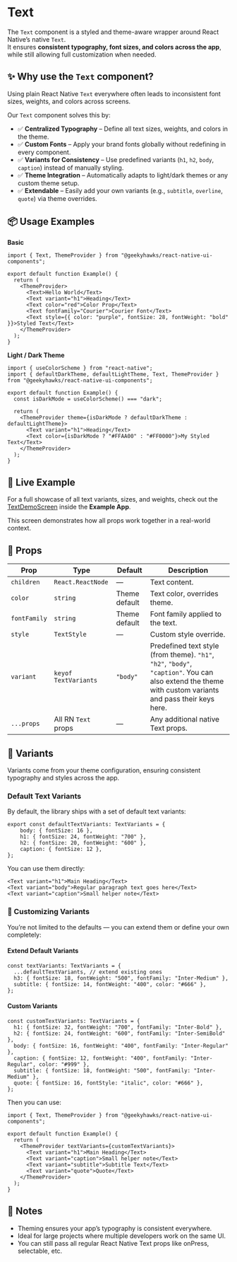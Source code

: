 # Text

The `Text` component is a styled and theme-aware wrapper around React Native’s native `Text`.  
It ensures **consistent typography, font sizes, and colors across the app**, while still allowing full customization when needed.

## ✨ Why use the `Text` component?

Using plain React Native `Text` everywhere often leads to inconsistent font sizes, weights, and colors across screens.  

Our `Text` component solves this by:

- ✅ **Centralized Typography** – Define all text sizes, weights, and colors in the theme.
- ✅ **Custom Fonts** – Apply your brand fonts globally without redefining in every component.
- ✅ **Variants for Consistency** – Use predefined variants (`h1`, `h2`, `body`, `caption`) instead of manually styling.
- ✅ **Theme Integration** – Automatically adapts to light/dark themes or any custom theme setup.
- ✅ **Extendable** – Easily add your own variants (e.g., `subtitle`, `overline`, `quote`) via theme overrides.


## 📦 Usage Examples

**Basic**

```tsx
import { Text, ThemeProvider } from "@geekyhawks/react-native-ui-components";

export default function Example() {
  return (
    <ThemeProvider>
      <Text>Hello World</Text>
      <Text variant="h1">Heading</Text>
      <Text color="red">Color Prop</Text>
      <Text fontFamily="Courier">Courier Font</Text>
      <Text style={{ color: "purple", fontSize: 28, fontWeight: "bold" }}>Styled Text</Text>
    </ThemeProvider>
  );
}
```

**Light / Dark Theme**

```tsx
import { useColorScheme } from "react-native";
import { defaultDarkTheme, defaultLightTheme, Text, ThemeProvider } from "@geekyhawks/react-native-ui-components";

export default function Example() {
  const isDarkMode = useColorScheme() === "dark";

  return (
    <ThemeProvider theme={isDarkMode ? defaultDarkTheme : defaultLightTheme}>
      <Text variant="h1">Heading</Text>
      <Text color={isDarkMode ? "#FFAA00" : "#FF0000"}>My Styled Text</Text>
    </ThemeProvider>
  );
}
```


## 📱 Live Example

For a full showcase of all text variants, sizes, and weights, check out the [TextDemoScreen](https://github.com/GeekyHawks/react-native-ui-components/blob/main/example/src/screens/TextDemoScreen.tsx) inside the **Example App**.

This screen demonstrates how all props work together in a real-world context.


## 🔧 Props


| Prop         | Type                 | Default       | Description                                                                |
| ------------ | -------------------- | ------------- | -------------------------------------------------------------------------- |
| `children`   | `React.ReactNode`    | —             | Text content.                                                              |
| `color`      | `string`             | Theme default | Text color, overrides theme.                                               |
| `fontFamily` | `string`             | Theme default | Font family applied to the text.                                           |
| `style`      | `TextStyle`          | —             | Custom style override.                                                     |
| `variant`    | `keyof TextVariants` | `"body"`      | Predefined text style (from theme). `"h1"`, `"h2"`, `"body"`, `"caption"`. You can also extend the theme with custom variants and pass their keys here. |
| `...props`   | All RN `Text` props  | —             | Any additional native Text props.                                          |


## 🎨 Variants

Variants come from your theme configuration, ensuring consistent typography and styles across the app.

### Default Text Variants

By default, the library ships with a set of default text variants:

```tsx
export const defaultTextVariants: TextVariants = {
    body: { fontSize: 16 },
    h1: { fontSize: 24, fontWeight: "700" },
    h2: { fontSize: 20, fontWeight: "600" },
    caption: { fontSize: 12 },
};
```

You can use them directly:

```tsx
<Text variant="h1">Main Heading</Text>
<Text variant="body">Regular paragraph text goes here</Text>
<Text variant="caption">Small helper note</Text>
```

### 🔧 Customizing Variants

You’re not limited to the defaults — you can extend them or define your own completely:

#### Extend Default Variants

```tsx
const textVariants: TextVariants = {
  ...defaultTextVariants, // extend existing ones
  h3: { fontSize: 18, fontWeight: "500", fontFamily: "Inter-Medium" },
  subtitle: { fontSize: 14, fontWeight: "400", color: "#666" },
};
```

#### Custom Variants

```tsx
const customTextVariants: TextVariants = {
  h1: { fontSize: 32, fontWeight: "700", fontFamily: "Inter-Bold" },
  h2: { fontSize: 24, fontWeight: "600", fontFamily: "Inter-SemiBold" },
  body: { fontSize: 16, fontWeight: "400", fontFamily: "Inter-Regular" },
  caption: { fontSize: 12, fontWeight: "400", fontFamily: "Inter-Regular", color: "#999" },
  subtitle: { fontSize: 18, fontWeight: "500", fontFamily: "Inter-Medium" },
  quote: { fontSize: 16, fontStyle: "italic", color: "#666" },
};
```

Then you can use:

```tsx
import { Text, ThemeProvider } from "@geekyhawks/react-native-ui-components";

export default function Example() {
  return (
    <ThemeProvider textVariants={customTextVariants}>
      <Text variant="h1">Main Heading</Text>
      <Text variant="caption">Small helper note</Text>
      <Text variant="subtitle">Subtitle Text</Text>
      <Text variant="quote">Quote</Text>
    </ThemeProvider>
  );
}
```


## 📓 Notes

- Theming ensures your app’s typography is consistent everywhere.
- Ideal for large projects where multiple developers work on the same UI.
- You can still pass all regular React Native Text props like onPress, selectable, etc.
